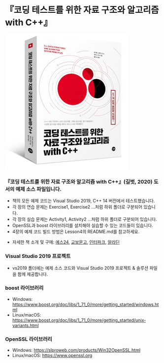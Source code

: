 # 『코딩 테스트를 위한 자료 구조와 알고리즘 with C++』


![커버페이지](./1.jpg)


### 『코딩 테스트를 위한 자료 구조와 알고리즘 with C++』(길벗, 2020) 도서의 예제 소스 파일입니다.

* 책의 모든 예제 코드는 Visual Studio 2019, C++ 14 버전에서 테스트했습니다.
* 각 장의 연습 문제는 Exercise1, Exercise2 …처럼 하위 폴더로 구분되어 있습니다.
* 각 장의 실습 문제는 Activity1, Activity2 …처럼 하위 폴더로 구분되어 있습니다.
* OpenSSL과 boost 라이브러리를 설치해야 실습할 수 있는 코드들이 있습니다.
* 4장의 예제 코드 빌드 방법은 Lesson4의 README.md를 참고하세요.

- 자세한 책 소개 및 구매: [예스24](https://bit.ly/37ojBTm), [교보문고](https://bit.ly/3qhbsbJ), [인터파크](https://bit.ly/36pyCoB), [알라딘](https://bit.ly/3o8onuU)

### Visual Studio 2019 프로젝트

* vs2019 폴더에는 예제 소스 코드와 Visual Studio 2019 프로젝트 & 솔루션 파일을 함께 제공합니다.

### boost 라이브러리
* Windows: https://www.boost.org/doc/libs/1_71_0/more/getting_started/windows.html
* Linux/macOS: https://www.boost.org/doc/libs/1_71_0/more/getting_started/unix-variants.html

### OpenSSL 라이브러리
* Windows: https://slproweb.com/products/Win32OpenSSL.html
* Linux/macOS: https://www.openssl.org
